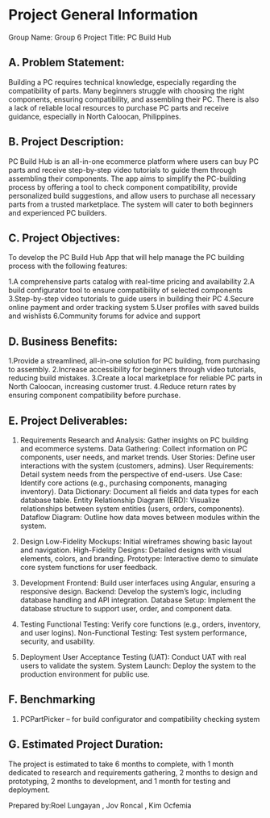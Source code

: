 # Project General Information

Group Name: Group 6
Project Title: PC Build Hub

## A. Problem Statement:
Building a PC requires technical knowledge, especially regarding the compatibility of parts. Many beginners struggle with choosing the right components, ensuring compatibility, and assembling their PC. There is also a lack of reliable local resources to purchase PC parts and receive guidance, especially in North Caloocan, Philippines.

## B. Project Description:
PC Build Hub is an all-in-one ecommerce platform where users can buy PC parts and receive step-by-step video tutorials to guide them through assembling their components. The app aims to simplify the PC-building process by offering a tool to check component compatibility, provide personalized build suggestions, and allow users to purchase all necessary parts from a trusted marketplace. The system will cater to both beginners and experienced PC builders.

## C. Project Objectives:
To develop the PC Build Hub App that will help manage the PC building process with the following features:

1.A comprehensive parts catalog with real-time pricing and availability
2.A build configurator tool to ensure compatibility of selected components
3.Step-by-step video tutorials to guide users in building their PC
4.Secure online payment and order tracking system
5.User profiles with saved builds and wishlists
6.Community forums for advice and support

## D. Business Benefits:

1.Provide a streamlined, all-in-one solution for PC building, from purchasing to assembly.
2.Increase accessibility for beginners through video tutorials, reducing build mistakes.
3.Create a local marketplace for reliable PC parts in North Caloocan, increasing customer trust.
4.Reduce return rates by ensuring component compatibility before purchase.

## E. Project Deliverables:

1. Requirements
Research and Analysis: Gather insights on PC building and ecommerce systems.
Data Gathering: Collect information on PC components, user needs, and market trends.
User Stories: Define user interactions with the system (customers, admins).
User Requirements: Detail system needs from the perspective of end-users.
Use Case: Identify core actions (e.g., purchasing components, managing inventory).
Data Dictionary: Document all fields and data types for each database table.
Entity Relationship Diagram (ERD): Visualize relationships between system entities (users, orders, components).
Dataflow Diagram: Outline how data moves between modules within the system.

2. Design
Low-Fidelity Mockups: Initial wireframes showing basic layout and navigation.
High-Fidelity Designs: Detailed designs with visual elements, colors, and branding.
Prototype: Interactive demo to simulate core system functions for user feedback.

3. Development
Frontend: Build user interfaces using Angular, ensuring a responsive design.
Backend: Develop the system’s logic, including database handling and API integration.
Database Setup: Implement the database structure to support user, order, and component data.

4. Testing
Functional Testing: Verify core functions (e.g., orders, inventory, and user logins).
Non-Functional Testing: Test system performance, security, and usability.

5. Deployment
User Acceptance Testing (UAT): Conduct UAT with real users to validate the system.
System Launch: Deploy the system to the production environment for public use.

## F. Benchmarking
  1. PCPartPicker – for build configurator and compatibility checking system

## G. Estimated Project Duration:
The project is estimated to take 6 months to complete, with 1 month dedicated to research and requirements gathering, 2 months to design and prototyping, 2 months to development, and 1 month for testing and deployment.


Prepared by:Roel Lungayan , Jov Roncal , Kim Ocfemia
